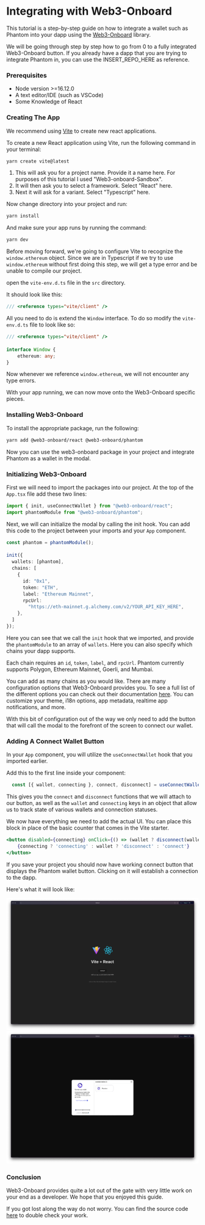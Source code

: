 # Integrating with Web3-Onboard

This tutorial is a step-by-step guide on how to integrate a wallet such as Phantom into your dapp using the [Web3-Onboard](https://onboard.blocknative.com/) library.

We will be going through step by step how to go from 0 to a fully integrated Web3-Onboard button. If you already have a dapp that you are trying to integrate Phantom in, you can use the INSERT\_REPO\_HERE as reference.

### Prerequisites

* Node version >=16.12.0
* A text editor/IDE (such as VSCode)
* Some Knowledge of React

### Creating The App

We recommend using [Vite](https://vitejs.dev/) to create new react applications.

To create a new React application using Vite, run the following command in your terminal:

```sh
yarn create vite@latest
```

1. This will ask you for a project name. Provide it a name here. For purposes of this tutorial I used "Web3-onboard-Sandbox".
2. It will then ask you to select a framework. Select "React" here.
3. Next it will ask for a variant. Select "Typescript" here.

Now change directory into your project and run:

```bash
yarn install
```

And make sure your app runs by running the command:

```bash
yarn dev
```

Before moving forward, we're going to configure Vite to recognize the `window.ethereum` object. Since we are in Typescript if we try to use `window.ethereum` without first doing this step, we will get a type error and be unable to compile our project.

open the `vite-env.d.ts` file in the `src` directory.

It should look like this:

```typescript
/// <reference types="vite/client" />
```

All you need to do is extend the `Window` interface. To do so modify the `vite-env.d.ts` file to look like so:

```typescript
/// <reference types="vite/client" />

interface Window {
    ethereum: any;
}
```

Now whenever we reference `window.ethereum`, we will not encounter any type errors.

With your app running, we can now move onto the Web3-Onboard specific pieces.

### Installing Web3-Onboard

To install the appropriate package, run the following:

```bash
yarn add @web3-onboard/react @web3-onboard/phantom
```

Now you can use the web3-onboard package in your project and integrate Phantom as a wallet in the modal.

### Initializing Web3-Onboard

First we will need to import the packages into our project. At the top of the `App.tsx` file add these two lines:

```typescript
import { init, useConnectWallet } from "@web3-onboard/react";
import phantomModule from "@web3-onboard/phantom";
```

Next, we will can initialize the modal by calling the init hook. You can add this code to the project between your imports and your `App` component.

```typescript
const phantom = phantomModule();

init({
  wallets: [phantom],
  chains: [
    {
      id: "0x1",
      token: "ETH",
      label: "Ethereum Mainnet",
      rpcUrl:
        "https://eth-mainnet.g.alchemy.com/v2/YOUR_API_KEY_HERE",
    },
  ]
});
```

Here you can see that we call the `init` hook that we imported, and provide the `phantomModule` to an array of `wallets`. Here you can also specify which chains your dapp supports.

Each chain requires an `id`, `token`, `label`, and `rpcUrl`.  Phantom currently supports Polygon, Ethereum Mainnet, Goerli, and Mumbai.

You can add as many chains as you would like. There are many configuration options that Web3-Onboard provides you. To see a full list of the different options you can check out their documentation [here](https://onboard.blocknative.com/docs/modules/core#quick-start). You can customize your theme, i18n options, app metadata, realtime app notifications, and more.

With this bit of configuration out of the way we only need to add the button that will call the modal to the forefront of the screen to connect our wallet.

### Adding A Connect Wallet Button

In your `App` component, you will utilize the `useConnectWallet` hook that you imported earlier.

Add this to the first line inside your component:

```typescript
  const [{ wallet, connecting }, connect, disconnect] = useConnectWallet();
```

This gives you the `connect` and `disconnect` functions that we will attach to our button, as well as the `wallet` and `connecting` keys in an object that allow us to track state of various wallets and connection statuses.

We now have everything we need to add the actual UI. You can place this block in place of the basic counter that comes in the Vite starter.

```jsx
<button disabled={connecting} onClick={() => (wallet ? disconnect(wallet) : connect())}>
    {connecting ? 'connecting' : wallet ? 'disconnect' : 'connect'}
</button>
```

If you save your project you should now have working connect button that displays the Phantom wallet button. Clicking on it will establish a connection to the dapp.

Here's what it will look like:

<img src="../../.gitbook/assets/Screen Shot 2023-03-10 at 1.23.44 PM.png" alt="" data-size="original">![](<../../.gitbook/assets/Screen Shot 2023-03-10 at 1.23.46 PM.png>)

### Conclusion

Web3-Onboard provides quite a lot out of the gate with very little work on your end as a developer. We hope that you enjoyed this guide.

If you got lost along the way do not worry. You can find the source code [here](https://github.com/phantom-labs/Web3-Onboard-Integration.git) to double check your work.
